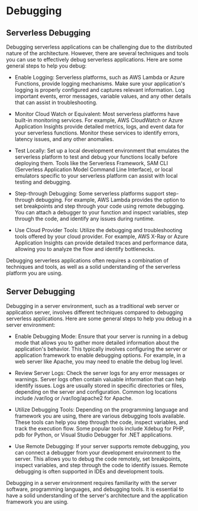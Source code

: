 # Debugging

## Serverless Debugging
Debugging serverless applications can be challenging due to the distributed nature of the architecture. However, there are several techniques and tools you can use to effectively debug serverless applications. Here are some general steps to help you debug:

- Enable Logging: Serverless platforms, such as AWS Lambda or Azure Functions, provide logging mechanisms. Make sure your application's logging is properly configured and captures relevant information. Log important events, error messages, variable values, and any other details that can assist in troubleshooting.

- Monitor Cloud Watch or Equivalent: Most serverless platforms have built-in monitoring services. For example, AWS CloudWatch or Azure Application Insights provide detailed metrics, logs, and event data for your serverless functions. Monitor these services to identify errors, latency issues, and any other anomalies.

- Test Locally: Set up a local development environment that emulates the serverless platform to test and debug your functions locally before deploying them. Tools like the Serverless Framework, SAM CLI (Serverless Application Model Command Line Interface), or local emulators specific to your serverless platform can assist with local testing and debugging.

- Step-through Debugging: Some serverless platforms support step-through debugging. For example, AWS Lambda provides the option to set breakpoints and step through your code using remote debugging. You can attach a debugger to your function and inspect variables, step through the code, and identify any issues during runtime.

- Use Cloud Provider Tools: Utilize the debugging and troubleshooting tools offered by your cloud provider. For example, AWS X-Ray or Azure Application Insights can provide detailed traces and performance data, allowing you to analyze the flow and identify bottlenecks.

Debugging serverless applications often requires a combination of techniques and tools, as well as a solid understanding of the serverless platform you are using.

## Server Debugging
Debugging in a server environment, such as a traditional web server or application server, involves different techniques compared to debugging serverless applications. Here are some general steps to help you debug in a server environment:

- Enable Debugging Mode: Ensure that your server is running in a debug mode that allows you to gather more detailed information about the application's behavior. This typically involves configuring the server or application framework to enable debugging options. For example, in a web server like Apache, you may need to enable the debug log level.

- Review Server Logs: Check the server logs for any error messages or warnings. Server logs often contain valuable information that can help identify issues. Logs are usually stored in specific directories or files, depending on the server and configuration. Common log locations include /var/log or /var/log/apache2 for Apache.

- Utilize Debugging Tools: Depending on the programming language and framework you are using, there are various debugging tools available. These tools can help you step through the code, inspect variables, and track the execution flow. Some popular tools include Xdebug for PHP, pdb for Python, or Visual Studio Debugger for .NET applications.

- Use Remote Debugging: If your server supports remote debugging, you can connect a debugger from your development environment to the server. This allows you to debug the code remotely, set breakpoints, inspect variables, and step through the code to identify issues. Remote debugging is often supported in IDEs and development tools.

Debugging in a server environment requires familiarity with the server software, programming languages, and debugging tools. It is essential to have a solid understanding of the server's architecture and the application framework you are using.